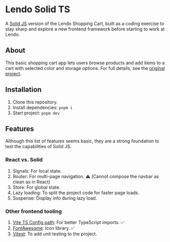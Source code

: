 # Lendo Solid TS

A [Solid JS](https://www.solidjs.com) version of the Lendo Shopping Cart, built as a coding exercise to stay sharp and explore a new frontend framework before starting to work at Lendo.

## About

This basic shopping cart app lets users browse products and add items to a cart with selected color and storage options. For full details, see the [original project](https://github.com/elalienx/lendo-shopping-cart).

## Installation

1. Clone this repository.
1. Install dependencies: `pnpm i`
1. Start project: `pnpm dev`

## Features

Although this list of features seems basic, they are a strong foundation to test the capabilities of Solid JS.

### React vs. Solid

1. Signals: For local state.
1. Router: For multi-page navigation. ⚠️ (Cannot compose the navbar as clean as in React)
1. Store: For global state.
1. Lazy loading: To split the project code for faster page loads.
1. Suspense: Display info during lazy load.

### Other frontend tooling

1. [Vite TS Config path](https://www.npmjs.com/package/vite-tsconfig-paths): For better TypeScript imports. ✅
1. [FontAwesome](): Icon library. ✅
1. [Vitest](): To add unit testing to the project.
